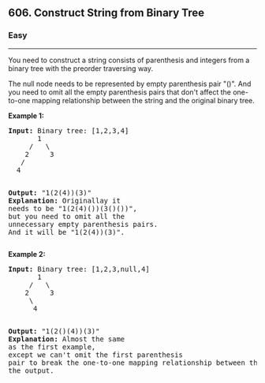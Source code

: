 <h2>606. Construct String from Binary Tree</h2><h3>Easy</h3><hr><div><p>You need to construct a string consists of parenthesis and integers from a binary tree with the preorder traversing way.</p>

<p>The null node needs to be represented by empty parenthesis pair "()". And you need to omit all the empty parenthesis pairs that don't affect the one-to-one mapping relationship between the string and the original binary tree.</p>

<p><b>Example 1:</b><br>
</p><pre><b>Input:</b> Binary tree: [1,2,3,4]
       1
     /   \
    2     3
   /    
  4     

<b>Output:</b> "1(2(4))(3)"
<br><b>Explanation:</b> Originallay it needs to be "1(2(4)())(3()())", <br>but you need to omit all the unnecessary empty parenthesis pairs. <br>And it will be "1(2(4))(3)".
</pre>
<p></p>

<p><b>Example 2:</b><br>
</p><pre><b>Input:</b> Binary tree: [1,2,3,null,4]
       1
     /   \
    2     3
     \  
      4 

<b>Output:</b> "1(2()(4))(3)"
<br><b>Explanation:</b> Almost the same as the first example, <br>except we can't omit the first parenthesis pair to break the one-to-one mapping relationship between the input and the output.
</pre>
<p></p></div>